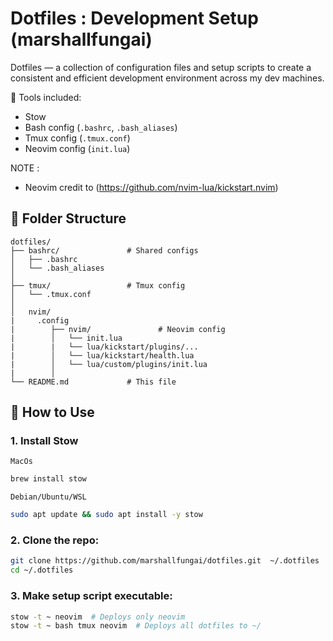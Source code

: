 # Dotfiles : Development Setup (marshallfungai)

Dotfiles — a collection of configuration files and setup scripts to create a consistent and efficient development environment across my dev machines.

🔧 Tools included:
- Stow
- Bash config (`.bashrc`, `.bash_aliases`)
- Tmux config (`.tmux.conf`)
- Neovim config (`init.lua`) 

NOTE : 
- Neovim credit to (https://github.com/nvim-lua/kickstart.nvim)

## 📁 Folder Structure

```
dotfiles/
├── bashrc/               # Shared configs
│   ├── .bashrc
│   └── .bash_aliases
│
├── tmux/                 # Tmux config
│   └── .tmux.conf
│   
│   nvim/
|     .config
|        ├── nvim/               # Neovim config
|        │   └── init.lua
|        |   └── lua/kickstart/plugins/...
|        │   └── lua/kickstart/health.lua
|        │   └── lua/custom/plugins/init.lua
|        │
└── README.md             # This file
```

## 🚀 How to Use

### 1. Install Stow
    MacOs 
 ```zsh
 brew install stow
 ```

    Debian/Ubuntu/WSL 
 ```bash
 sudo apt update && sudo apt install -y stow
 ```


### 2. Clone the repo:
```bash
git clone https://github.com/marshallfungai/dotfiles.git  ~/.dotfiles
cd ~/.dotfiles
```

### 3. Make setup script executable:
```bash
stow -t ~ neovim  # Deploys only neovim
stow -t ~ bash tmux neovim  # Deploys all dotfiles to ~/
```
